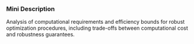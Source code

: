 ### Mini Description

Analysis of computational requirements and efficiency bounds for robust optimization procedures, including trade-offs between computational cost and robustness guarantees.
